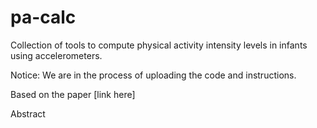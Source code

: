 # pa-calc
Collection of tools to compute physical activity intensity levels in infants using accelerometers.

Notice: We are in the process of uploading the code and instructions. 


Based on the paper [link here]

Abstract
